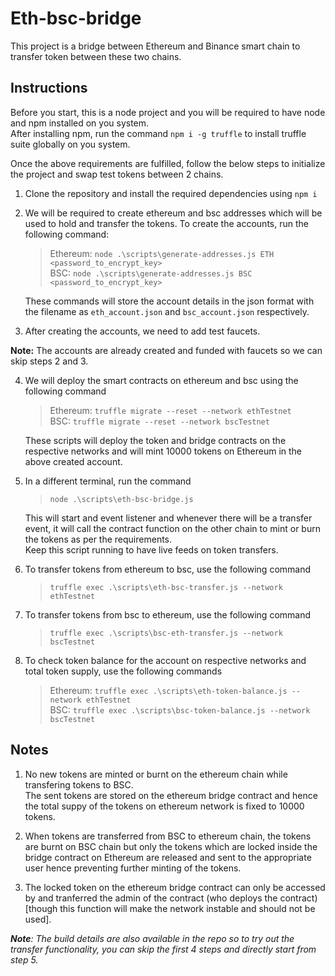 # Eth-bsc-bridge

This project is a bridge between Ethereum and Binance smart chain to transfer token between these two chains.

## Instructions

Before you start, this is a node project and you will be required to have node and npm installed on you system.<br>
After installing npm, run the command `npm i -g truffle` to install truffle suite globally on you system. 

Once the above requirements are fulfilled, follow the below steps to initialize the project and swap test tokens between 2 chains.

1.  Clone the repository and install the required dependencies using `npm i`

2.  We will be required to create ethereum and bsc addresses which will be used to hold and transfer the tokens.
    To create the accounts, run the following command:

    > Ethereum: `node .\scripts\generate-addresses.js ETH <password_to_encrypt_key>`<br>
    > BSC: `node .\scripts\generate-addresses.js BSC <password_to_encrypt_key>`

    These commands will store the account details in the json format with the filename as `eth_account.json` and `bsc_account.json` respectively.

3.  After creating the accounts, we need to add test faucets.

**Note:** The accounts are already created and funded with faucets so we can skip steps 2 and 3.

4. We will deploy the smart contracts on ethereum and bsc using the following command

   > Ethereum: `truffle migrate --reset --network ethTestnet`<br>
   > BSC: `truffle migrate --reset --network bscTestnet`

   These scripts will deploy the token and bridge contracts on the respective networks and will mint 10000 tokens on Ethereum in the above created account.

5. In a different terminal, run the command

   > `node .\scripts\eth-bsc-bridge.js`

   This will start and event listener and whenever there will be a transfer event, it will call the contract function on the other chain to mint or burn the tokens as per the requirements.<br> Keep this script running to have live feeds on token transfers.

6. To transfer tokens from ethereum to bsc, use the following command

   > `truffle exec .\scripts\eth-bsc-transfer.js --network ethTestnet`

7. To transfer tokens from bsc to ethereum, use the following command

   > `truffle exec .\scripts\bsc-eth-transfer.js --network bscTestnet`

8. To check token balance for the account on respective networks and total token supply, use the following commands
   > Ethereum: `truffle exec .\scripts\eth-token-balance.js --network ethTestnet`<br>
   > BSC: `truffle exec .\scripts\bsc-token-balance.js --network bscTestnet`

## Notes

1. No new tokens are minted or burnt on the ethereum chain while transfering tokens to BSC.<br>The sent tokens are stored on the ethereum bridge contract and hence the total suppy of the tokens on ethereum network is fixed to 10000 tokens.

2. When tokens are transferred from BSC to ethereum chain, the tokens are burnt on BSC chain but only the tokens which are locked inside the bridge contract on Ethereum are released and sent to the appropriate user hence preventing further minting of the tokens.

3. The locked token on the ethereum bridge contract can only be accessed by and tranferred the admin of the contract (who deploys the contract) [though this function will make the network instable and should not be used]. 

***Note**: The build details are also available in the repo so to try out the transfer functionality, you can skip the first 4 steps and directly start from step 5.*
